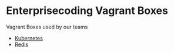 # Enterprisecoding Vagrant Boxes

Vagrant Boxes used by our teams

* [Kubernetes](kubernetes/)
* [Redis](redis/)